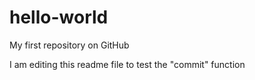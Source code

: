 # hello-world
My first repository on GitHub

I am editing this readme file to test the "commit" function
